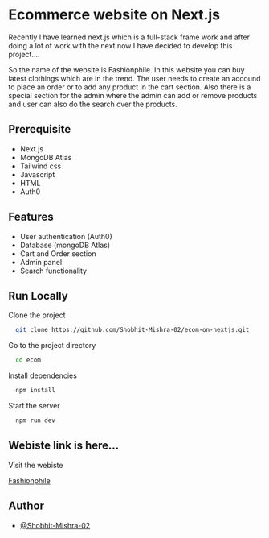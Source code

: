 
# Ecommerce website on Next.js

Recently I have learned next.js which is a full-stack frame work and after doing a lot of work with the next now I have decided to
develop this project....

So the name of the website is Fashionphile. In this website you 
can buy latest clothings which are in the trend. The user needs to create 
an accound to place an order or to add any product in the cart section.
Also there is a special section for the admin where the admin can add
or remove products and user can also do the search over the products.






## Prerequisite
- Next.js
- MongoDB Atlas
- Tailwind css
- Javascript
- HTML
- Auth0

## Features

- User authentication (Auth0)
- Database (mongoDB Atlas)
- Cart and Order section
- Admin panel
- Search functionality


## Run Locally

Clone the project

```bash
  git clone https://github.com/Shobhit-Mishra-02/ecom-on-nextjs.git
```

Go to the project directory

```bash
  cd ecom
```

Install dependencies

```bash
  npm install
```

Start the server

```bash
  npm run dev
```


## Webiste link is here...

Visit the webiste

[Fashionphile](https://fashionphile.vercel.app)


## Author

- [@Shobhit-Mishra-02](https://www.github.com/Shobhit-Mishra-02)

